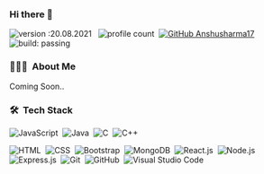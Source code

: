 

### Hi there 👋 

![version :20.08.2021](https://img.shields.io/badge/version-20.08.2021-informational) &nbsp;
![profile count](https://komarev.com/ghpvc/?username=Anshusharma17&color=red)&nbsp;
[![GitHub Anshusharma17](https://img.shields.io/github/followers/Anshusharma17?label=follow&style=social)](https://github.com/Anshusharma17)&nbsp;
![build: passing](https://img.shields.io/badge/build-passing-success)


### 👨🏻‍💻 &nbsp;About Me
Coming Soon..


### 🛠 &nbsp;Tech Stack

 
![JavaScript](https://img.shields.io/badge/-JavaScript-05122A?style=flat&logo=javascript)&nbsp;
![Java](https://img.shields.io/badge/-Java-05122A?style=flat&logo=Java&logoColor=FFA518)&nbsp;
![C](https://img.shields.io/badge/-C-05122A?style=flat&logo=C&logoColor=A8B9CC)&nbsp;
![C++](https://img.shields.io/badge/-C++-05122A?style=flat&logo=C%2B%2B&logoColor=00599C)&nbsp;
 

![HTML](https://img.shields.io/badge/-HTML-05122A?style=flat&logo=HTML5)&nbsp;
![CSS](https://img.shields.io/badge/-CSS-05122A?style=flat&logo=CSS3&logoColor=1572B6)&nbsp;
![Bootstrap](https://img.shields.io/badge/-Bootstrap-05122A?style=flat&logo=bootstrap&logoColor=563D7C)&nbsp;
![MongoDB](https://img.shields.io/badge/MongoDb-MongoDB-green)&nbsp;
![React.js](https://img.shields.io/badge/React.js-React.js-blue)&nbsp;
![Node.js](https://img.shields.io/badge/Node.js-Node.js-green)&nbsp;
![Express.js](https://img.shields.io/badge/Express.js-Express.js-brightgreen)&nbsp;
![Git](https://img.shields.io/badge/-Git-05122A?style=flat&logo=git)&nbsp;
![GitHub](https://img.shields.io/badge/-GitHub-05122A?style=flat&logo=github)&nbsp;
![Visual Studio Code](https://img.shields.io/badge/-Visual%20Studio%20Code-05122A?style=flat&logo=visual-studio-code&logoColor=007ACC)&nbsp;
 
 


 


